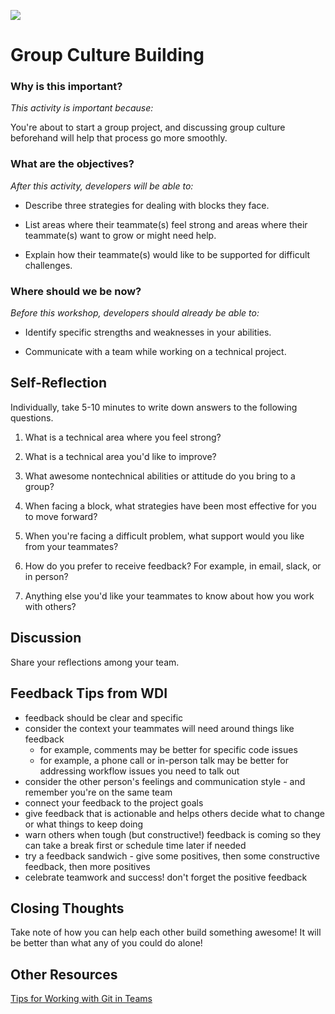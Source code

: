 <!--
Creator: Brianna
Location: SF
-->

![](https://ga-dash.s3.amazonaws.com/production/assets/logo-9f88ae6c9c3871690e33280fcf557f33.png)

# Group Culture Building

### Why is this important?
<!-- framing the "why" in big-picture/real world examples -->
*This activity is important because:*

You're about to start a group project, and discussing group culture beforehand will help that process go more smoothly. 

### What are the objectives?
<!-- specific/measurable goal for students to achieve -->
*After this activity, developers will be able to:*

* Describe three strategies for dealing with blocks they face.

* List areas where their teammate(s) feel strong and areas where their teammate(s) want to grow or might need help.

* Explain how their teammate(s) would like to be supported for difficult challenges.  


### Where should we be now?
<!-- call out the skills that are prerequisites -->
*Before this workshop, developers should already be able to:*

* Identify specific strengths and weaknesses in your abilities. 

* Communicate with a team while working on a technical project. 

## Self-Reflection

Individually, take 5-10 minutes to write down answers to the following questions. 

1. What is a technical area where you feel strong?

2. What is a technical area you'd like to improve?

3. What awesome nontechnical abilities or attitude do you bring to a group?

4. When facing a block, what strategies have been most effective for you to move forward?

5. When you're facing a difficult problem, what support would you like from your teammates?

6. How do you prefer to receive feedback? For example, in email, slack, or in person? 

7. Anything else you'd like your teammates to know about how you work with others?

## Discussion

Share your reflections among your team. 

## Feedback Tips from WDI

- feedback should be clear and specific
- consider the context your teammates will need around things like feedback
  - for example, comments may be better for specific code issues
  - for example, a phone call or in-person talk may be better for addressing workflow issues you need to talk out
- consider the other person's feelings and communication style - and remember you're on the same team
- connect your feedback to the project goals
- give feedback that is actionable and helps others decide what to change or what things to keep doing
- warn others when tough (but constructive!) feedback is coming so they can take a break first or schedule time later if needed
- try a feedback sandwich - give some positives, then some constructive feedback, then more positives
- celebrate teamwork and success! don't forget the positive feedback

## Closing Thoughts

Take note of how you can help each other build something awesome! It will be better than what any of you could do alone!


## Other Resources

[Tips for Working with Git in Teams](https://github.com/SF-WDI-LABS/shared_modules/blob/master/how-to/github-collaboration-workflow.md#tips-for-working-in-teams)
